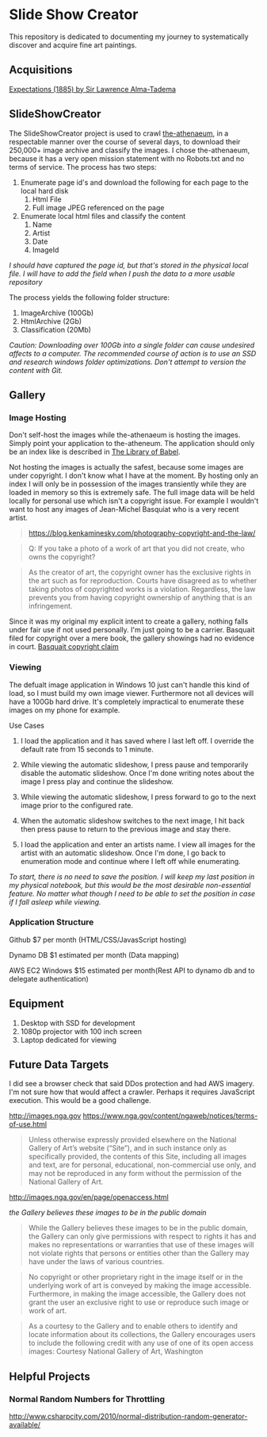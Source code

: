 # Slide Show Creator

This repository is dedicated to documenting my journey to systematically discover and acquire fine art paintings.

## Acquisitions

[Expectations (1885) by Sir Lawrence Alma-Tadema]( http://www.the-athenaeum.org/art/detail.php?ID=329)

## SlideShowCreator

The SlideShowCreator project is used to crawl [the-athenaeum](www.the-athenaeum.org), in a respectable manner over the course of several days, to download their 250,000+ image archive and classify the images. I chose the-athenaeum, because it has a very open mission statement with no Robots.txt and no terms of service. The process has two steps:

1. Enumerate page id's and download the following for each page to the local hard disk
    1. Html File
    2. Full image JPEG referenced on the page
2. Enumerate local html files and classify the content
    1. Name
    2. Artist
    3. Date
    4. ImageId

*I should have captured the page id, but that's stored in the physical local file. I will have to add the field when I push the data to a more usable repository*

The process yields the following folder structure:

1. ImageArchive (100Gb)
2. HtmlArchive (2Gb)
3. Classification (20Mb)

*Caution: Downloading over 100Gb into a single folder can cause undesired affects to a computer. The recommended course of action is to use an SSD and research windows folder optimizations. Don't attempt to version the content with Git.*

## Gallery

### Image Hosting
Don't self-host the images while the-athenaeum is hosting the images. Simply point your application to the-atheneum. The application should only be an index like is described in [The Library of Babel](https://en.wikipedia.org/wiki/The_Library_of_Babel).

Not hosting the images is actually the safest, because some images are under copyright. I don't know what I have at the moment. By hosting only an index I will only be in possession of the images transiently while they are loaded in memory so this is extremely safe. The full image data will be held locally for personal use which isn't a copyright issue. For example I wouldn't want to host any images of Jean-Michel Basquiat who is a very recent artist.

>https://blog.kenkaminesky.com/photography-copyright-and-the-law/

>Q: If you take a photo of a work of art that you did not create, who owns the copyright?

>As the creator of art, the copyright owner has the exclusive rights in the art such as for reproduction. Courts have disagreed as to whether taking photos of copyrighted works is a violation. Regardless, the law prevents you from having copyright ownership of anything that is an infringement.

Since it was my original my explicit intent to create a gallery, nothing falls under fair use if not used personally. I'm just going to be a carrier. Basquait filed for copyright over a mere book, the gallery showings had no evidence in court. [Basquait copyright claim](https://books.google.com/books?id=M-_fDgAAQBAJ&pg=PT426&lpg=PT426&dq=is+it+legal+to+own+a+reproduction+of+jean-michel+basquiat&source=bl&ots=ZYjmIQ0-aF&sig=KUFEa04epRQ4AAjynNsEO8GNopQ&hl=en&sa=X&ved=0ahUKEwi10o-mtuTVAhXHKCYKHRTSDNoQ6AEIWzAI#v=onepage&q=is%20it%20legal%20to%20own%20a%20reproduction%20of%20jean-michel%20basquiat&f=false)

### Viewing
The defualt image application in Windows 10 just can't handle this kind of load, so I must build my own image viewer. Furthermore not all devices will have a 100Gb hard drive. It's completely impractical to enumerate these images on my phone for example.

Use Cases

1. I load the application and it has saved where I last left off. I override the default rate from 15 seconds to 1 minute.

2. While viewing the automatic slideshow, I press pause and temporarily disable the automatic slideshow. Once I'm done writing notes about the image I press play and continue the slideshow.

3. While viewing the automatic slideshow, I press forward to go to the next image prior to the configured rate.

4. When the automatic slideshow switches to the next image, I hit back then press pause to return to the previous image and stay there.

5. I load the application and enter an artists name. I view all images for the artist with an automatic slideshow. Once I'm done, I go back to enumeration mode and continue where I left off while enumerating.

*To start, there is no need to save the position. I will keep my last position in my physical notebook, but this would be the most desirable non-essential feature. No matter what though I need to be able to set the position in case if I fall asleep while viewing.*

### Application Structure

  Github $7 per month (HTML/CSS/JavasScript hosting)

  Dynamo DB $1 estimated per month (Data mapping)

  AWS EC2 Windows $15 estimated per month(Rest API to dynamo db and to delegate authentication)

## Equipment

1. Desktop with SSD for development
2. 1080p projector with 100 inch screen
3. Laptop dedicated for viewing

## Future Data Targets

I did see a browser check that said DDos protection and had AWS imagery. I'm not sure how that would affect a crawler. Perhaps it requires JavaScript execution. This would be a good challenge.

http://images.nga.gov
https://www.nga.gov/content/ngaweb/notices/terms-of-use.html

> Unless otherwise expressly provided elsewhere on the National Gallery of Art’s website (“Site”), and in such instance only as specifically provided, the contents of this Site, including all images and text, are for personal, educational, non-commercial use only, and may not be reproduced in any form without the permission of the National Gallery of Art.

http://images.nga.gov/en/page/openaccess.html

*the Gallery believes these images to be in the public domain*

>While the Gallery believes these images to be in the public domain, the Gallery can only give permissions with respect to rights it has and makes no representations or warranties that use of these images will not violate rights that persons or entities other than the Gallery may have under the laws of various countries.

>No copyright or other proprietary right in the image itself or in the underlying work of art is conveyed by making the image accessible. Furthermore, in making the image accessible, the Gallery does not grant the user an exclusive right to use or reproduce such image or work of art.

>As a courtesy to the Gallery and to enable others to identify and locate information about its collections, the Gallery encourages users to include the following credit with any use of one of its open access images: Courtesy National Gallery of Art, Washington


## Helpful Projects

### Normal Random Numbers for Throttling
http://www.csharpcity.com/2010/normal-distribution-random-generator-available/